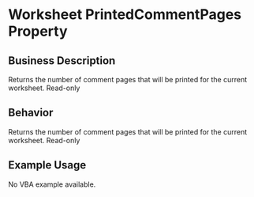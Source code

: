 # Worksheet PrintedCommentPages Property

## Business Description
Returns the number of comment pages that will be printed for the current worksheet. Read-only

## Behavior
Returns the number of comment pages that will be printed for the current worksheet. Read-only

## Example Usage
No VBA example available.